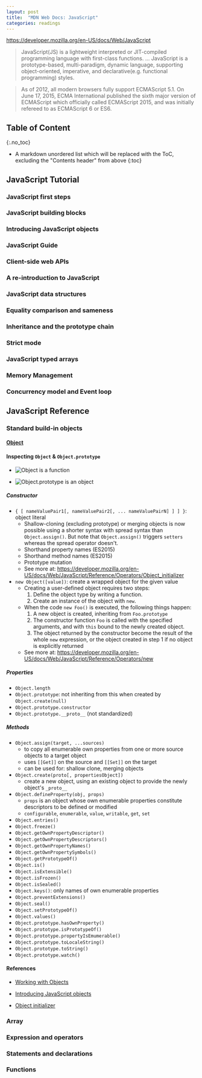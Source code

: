 ```yaml
---
layout: post
title:  "MDN Web Docs: JavaScript"
categories: readings
---
```


<https://developer.mozilla.org/en-US/docs/Web/JavaScript>

> JavaScript(JS) is a lightweight interpreted or JIT-compiled programming language with first-class functions. ... JavaScript is a prototype-based, multi-paradigm, dynamic language, supporting object-oriented, imperative, and declarative(e.g. functional programming) styles.

> As of 2012, all modern browsers fully support ECMAScript 5.1.
> On June 17, 2015, ECMA International published the sixth major version of ECMAScript which officially called ECMAScript 2015, and was initially refereed to as ECMAScript 6 or ES6.
> 

## Table of Content
{:.no_toc}

* A markdown unordered list which will be replaced with the ToC, excluding the "Contents header" from above
{:toc}


## JavaScript Tutorial

### JavaScript first steps
### JavaScript building blocks
### Introducing JavaScript objects
### JavaScript Guide
### Client-side web APIs
### A re-introduction to JavaScript
### JavaScript data structures
### Equality comparison and sameness
### Inheritance and the prototype chain
### Strict mode
### JavaScript typed arrays
### Memory Management
### Concurrency model and Event loop

## JavaScript Reference

### Standard build-in objects

#### [Object](https://developer.mozilla.org/en-US/docs/Web/JavaScript/Reference/Global_Objects/Object)

#### Inspecting `Object` & `Object.prototype`
* ![Object is a function](https://user-images.githubusercontent.com/4011348/40109137-4cc1daae-592f-11e8-8bd7-42528c21dd0d.png)

* ![Object.prototype is an object](https://user-images.githubusercontent.com/4011348/40109205-75001bca-592f-11e8-9d05-b913287ad4ef.png)


##### Constructor
* `{ [ nameValuePair1[, nameValuePair2[, ... nameValuePairN] ] ] }`: object literal
    - Shallow-cloning (excluding prototype) or merging objects is now possible using a shorter syntax with spread syntax than `Object.assign()`. But note that `Object.assign()` triggers `setters` whereas the spread operator doesn't.
    - Shorthand property names (ES2015)
    - Shorthand method names (ES2015)
    - Prototype mutation
    - See more at: https://developer.mozilla.org/en-US/docs/Web/JavaScript/Reference/Operators/Object_initializer
* `new Object([value])`: create a wrapped object for the given value
    - Creating a user-defined object requires two steps:
        1. Define the object type by writing a function.
        2. Create an instance of the object with `new`.
    - When the code `new Foo()` is executed, the following things happen: 
        1. A new object is created, inheriting from `Foo.prototype`
        2. The constructor function `Foo` is called with the specified arguments, and with `this` bound to the newly created object.
        3. The object returned by the constructor become the result of the whole `new` expression, or the object created in step 1 if no object is explicitly returned
    - See more at: https://developer.mozilla.org/en-US/docs/Web/JavaScript/Reference/Operators/new

##### Properties
* `Object.length`
* `Object.prototype`: not inheriting from this when created by `Object.create(null)`
* `Object.prototype.constructor`
* `Object.prototype.__proto__` (not standardized)

##### Methods
* `Object.assign(target, ...sources)`
    * to copy all enumerable own properties from one or more source objects to a target object
    * uses `[[Get]]` on the source and `[[Set]]` on the target
    * can be used for: shallow clone, merging objects
* `Object.create(proto[, propertiesObject])`
    - create a new object, using an existing object to provide the newly object's `_proto__`
* `Object.defineProperty(obj, props)`
    - `props` is an object whose own enumerable properties constitute descriptors to be defined or modified
    - `configurable`, `enumerable`, `value`, `writable`, `get`, `set`
* `Object.entries()`
* `Object.freeze()`
* `Object.getOwnPropertyDescriptor()`
* `Object.getOwnPropertyDescriptors()`
* `Object.getOwnPropertyNames()`
* `Object.getOwnPropertySymbols()`
* `Object.getPrototypeOf()`
* `Object.is()`
* `Object.isExtensible()`
* `Object.isFrozen()`
* `Object.isSealed()`
* `Object.keys()`: only names of own enumerable properties
* `Object.preventExtensions()`
* `Object.seal()`
* `Object.setPrototypeOf()`
* `Object.values()`
* `Object.prototype.hasOwnProperty()`
* `Object.prototype.isPrototypeOf()`
* `Object.prototype.propertyIsEmumerable()` 
* `Object.prototype.toLocaleString()`
* `Object.prototype.toString()`
* `Object.prototype.watch()`

#### References
* [Working with Objects](https://developer.mozilla.org/en-US/docs/Web/JavaScript/Guide/Working_with_Objects)
* [Introducing JavaScript objects](https://developer.mozilla.org/en-US/docs/Learn/JavaScript/Objects)

* [Object initializer](https://developer.mozilla.org/en-US/docs/Web/JavaScript/Reference/Operators/Object_initializer)

### Array


### Expression and operators
### Statements and declarations
### Functions
